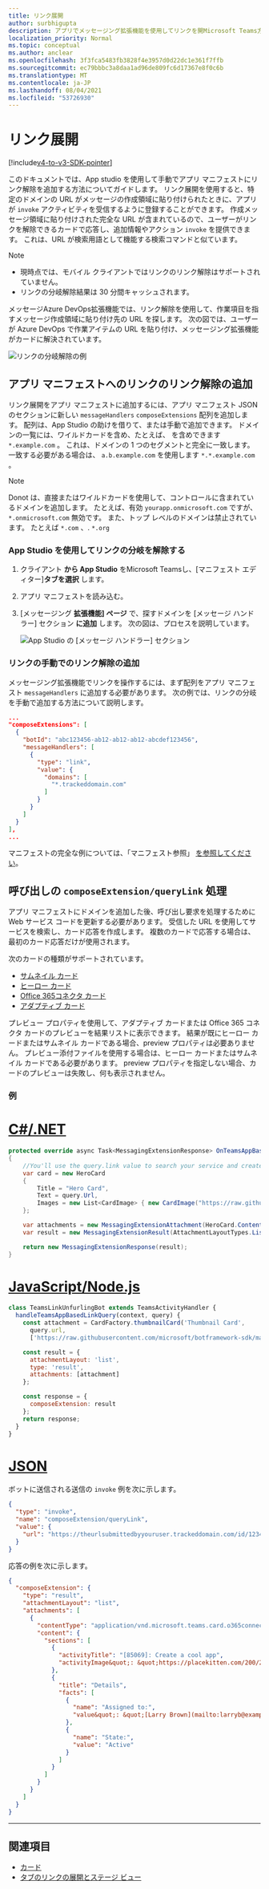 ```yaml
---
title: リンク展開
author: surbhigupta
description: アプリでメッセージング拡張機能を使用してリンクを開Microsoft Teams方法。
localization_priority: Normal
ms.topic: conceptual
ms.author: anclear
ms.openlocfilehash: 3f3fca5483fb3828f4e3957d0d22dc1e361f7ffb
ms.sourcegitcommit: ec79bbbc3a8daa1ad96de809fc6d17367e8f0c6b
ms.translationtype: MT
ms.contentlocale: ja-JP
ms.lasthandoff: 08/04/2021
ms.locfileid: "53726930"
---
```

# <a name="link-unfurling"></a>リンク展開

[!include[v4-to-v3-SDK-pointer](~/includes/v4-to-v3-pointer-me.md)]

このドキュメントでは、App studio を使用して手動でアプリ マニフェストにリンク解除を追加する方法についてガイドします。 リンク展開を使用すると、特定のドメインの URL がメッセージの作成領域に貼り付けられたときに、アプリが `invoke` アクティビティを受信するように登録することができます。 作成メッセージ領域に貼り付けされた完全な URL が含まれているので、ユーザーがリンクを解除できるカードで応答し、追加情報やアクション `invoke` を提供できます。 これは、URL が検索用語として機能する検索コマンドと似ています。

> [!NOTE]
> * 現時点では、モバイル クライアントではリンクのリンク解除はサポートされていません。
> * リンクの分岐解除結果は 30 分間キャッシュされます。

メッセージAzure DevOps拡張機能では、リンク解除を使用して、作業項目を指すメッセージ作成領域に貼り付け先の URL を探します。 次の図では、ユーザーが Azure DevOps で作業アイテムの URL を貼り付け、メッセージング拡張機能がカードに解決されています。

![リンクの分岐解除の例](~/assets/images/compose-extensions/messagingextensions_linkunfurling.png)

## <a name="add-link-unfurling-to-your-app-manifest"></a>アプリ マニフェストへのリンクのリンク解除の追加

リンク展開をアプリ マニフェストに追加するには、アプリ マニフェスト JSON のセクションに新しい `messageHandlers` `composeExtensions` 配列を追加します。 配列は、App Studio の助けを借りて、または手動で追加できます。 ドメインの一覧には、ワイルドカードを含め、たとえば、 を含めできます `*.example.com` 。 これは、ドメインの 1 つのセグメントと完全に一致します。一致する必要がある場合は、 `a.b.example.com` を使用します `*.*.example.com` 。

> [!NOTE]
> Donot は、直接またはワイルドカードを使用して、コントロールに含まれているドメインを追加します。 たとえば、有効 `yourapp.onmicrosoft.com` ですが、 `*.onmicrosoft.com` 無効です。 また、トップ レベルのドメインは禁止されています。 たとえば `*.com` 、. `*.org`

### <a name="add-link-unfurling-using-app-studio"></a>App Studio を使用してリンクの分岐を解除する

1. クライアント **から App Studio** をMicrosoft Teamsし、[マニフェスト エディター]**タブを選択** します。
1. アプリ マニフェストを読み込む。
1. [メッセージング **拡張機能] ページ** で、探すドメインを [メッセージ ハンドラー] セクション **に追加** します。 次の図は、プロセスを説明しています。

    ![App Studio の [メッセージ ハンドラー] セクション](~/assets/images/link-unfurling.png)
    
### <a name="add-link-unfurling-manually"></a>リンクの手動でのリンク解除の追加

メッセージング拡張機能でリンクを操作するには、まず配列をアプリ マニフェスト `messageHandlers` に追加する必要があります。 次の例では、リンクの分岐を手動で追加する方法について説明します。 


```json
...
"composeExtensions": [
  {
    "botId": "abc123456-ab12-ab12-ab12-abcdef123456",
    "messageHandlers": [
      {
        "type": "link",
        "value": {
          "domains": [
            "*.trackeddomain.com"
          ]
        }
      }
    ]
  }
],
...
```

マニフェストの完全な例については、「マニフェスト参照」 [を参照してください](~/resources/schema/manifest-schema.md)。

## <a name="handle-the-composeextensionquerylink-invoke"></a>呼び出しの `composeExtension/queryLink` 処理

アプリ マニフェストにドメインを追加した後、呼び出し要求を処理するために Web サービス コードを更新する必要があります。 受信した URL を使用してサービスを検索し、カード応答を作成します。 複数のカードで応答する場合は、最初のカード応答だけが使用されます。

次のカードの種類がサポートされています。

* [サムネイル カード](~/task-modules-and-cards/cards/cards-reference.md#thumbnail-card)
* [ヒーロー カード](~/task-modules-and-cards/cards/cards-reference.md#hero-card)
* [Office 365コネクタ カード](~/task-modules-and-cards/cards/cards-reference.md#office-365-connector-card)
* [アダプティブ カード](~/task-modules-and-cards/cards/cards-reference.md#adaptive-card)

プレビュー プロパティを使用して、アダプティブ カードまたは Office 365 コネクタ カードのプレビューを結果リストに表示できます。 結果が既にヒーロー カードまたはサムネイル カードである場合、preview プロパティは必要ありません。 プレビュー添付ファイルを使用する場合は、ヒーロー カードまたはサムネイル カードである必要があります。 preview プロパティを指定しない場合、カードのプレビューは失敗し、何も表示されません。

### <a name="example"></a>例

# <a name="cnet"></a>[C#/.NET](#tab/dotnet)

```csharp
protected override async Task<MessagingExtensionResponse> OnTeamsAppBasedLinkQueryAsync(ITurnContext<IInvokeActivity> turnContext, AppBasedLinkQuery query, CancellationToken cancellationToken)
{
    //You'll use the query.link value to search your service and create a card response
    var card = new HeroCard
    {
        Title = "Hero Card",
        Text = query.Url,
        Images = new List<CardImage> { new CardImage("https://raw.githubusercontent.com/microsoft/botframework-sdk/master/icon.png") },
    };

    var attachments = new MessagingExtensionAttachment(HeroCard.ContentType, null, card);
    var result = new MessagingExtensionResult(AttachmentLayoutTypes.List, "result", new[] { attachments }, null, "test unfurl");

    return new MessagingExtensionResponse(result);
}
```

# <a name="javascriptnodejs"></a>[JavaScript/Node.js](#tab/javascript)

```javascript
class TeamsLinkUnfurlingBot extends TeamsActivityHandler {
  handleTeamsAppBasedLinkQuery(context, query) {
    const attachment = CardFactory.thumbnailCard('Thumbnail Card',
      query.url,
      ['https://raw.githubusercontent.com/microsoft/botframework-sdk/master/icon.png']);

    const result = {
      attachmentLayout: 'list',
      type: 'result',
      attachments: [attachment]
    };

    const response = {
      composeExtension: result
    };
    return response;
  }
}
```

# <a name="json"></a>[JSON](#tab/json)

ボットに送信される送信の `invoke` 例を次に示します。

```json
{
  "type": "invoke",
  "name": "composeExtension/queryLink",
  "value": {
    "url": "https://theurlsubmittedbyyouruser.trackeddomain.com/id/1234"
  }
}
```

応答の例を次に示します。

```json
{
  "composeExtension": {
    "type": "result",
    "attachmentLayout": "list",
    "attachments": [
      {
        "contentType": "application/vnd.microsoft.teams.card.o365connector",
        "content": {
          "sections": [
            {
              "activityTitle": "[85069]: Create a cool app",
              "activityImage&quot;: &quot;https://placekitten.com/200/200"
            },
            {
              "title": "Details",
              "facts": [
                {
                  "name": "Assigned to:",
                  "value&quot;: &quot;[Larry Brown](mailto:larryb@example.com)"
                },
                {
                  "name": "State:",
                  "value": "Active"
                }
              ]
            }
          ]
        }
      }
    ]
  }
}
```

* * *

## <a name="see-also"></a>関連項目 

* [カード](~/task-modules-and-cards/what-are-cards.md)
* [タブのリンクの展開とステージ ビュー](~/tabs/tabs-link-unfurling.md)
